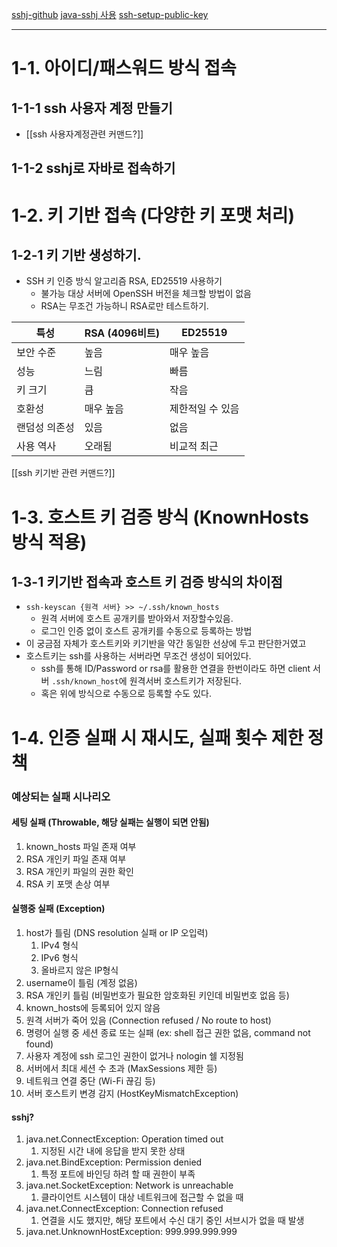 [sshj-github](https://github.com/hierynomus/sshj)
[java-sshj 사용](https://www.baeldung.com/java-sshj-ssh-library)
[ssh-setup-public-key](https://www.baeldung.com/linux/ssh-setup-public-key-auth)
****
# 1-1. 아이디/패스워드 방식 접속
## 1-1-1 ssh 사용자 계정 만들기
- [[ssh 사용자계정관련 커맨드?]]
## 1-1-2 sshj로 자바로 접속하기

# 1-2. 키 기반 접속 (다양한 키 포맷 처리)
## 1-2-1 키 기반 생성하기.
- SSH 키 인증 방식 알고리즘 RSA, ED25519 사용하기
	- 불가능 대상 서버에 OpenSSH 버전을 체크할 방법이 없음
	- RSA는 무조건 가능하니 RSA로만 테스트하기.

| 특성      | RSA (4096비트) | ED25519   |
| ------- | ------------ | --------- |
| 보안 수준   | 높음           | 매우 높음     |
| 성능      | 느림           | 빠름        |
| 키 크기    | 큼            | 작음        |
| 호환성     | 매우 높음        | 제한적일 수 있음 |
| 랜덤성 의존성 | 있음           | 없음        |
| 사용 역사   | 오래됨          | 비교적 최근    |
[[ssh 키기반 관련 커맨드?]]

# 1-3. 호스트 키 검증 방식 (KnownHosts 방식 적용)
## 1-3-1 키기반 접속과 호스트 키 검증 방식의 차이점
- `ssh-keyscan {원격 서버} >> ~/.ssh/known_hosts`
	- 원격 서버에 호스트 공개키를 받아와서 저장할수있음.
	- 로그인 인증 없이 호스트 공개키를 수동으로 등록하는 방법
- 이 궁금점 자체가 호스트키와 키기반을 약간 동일한 선상에 두고 판단한거였고
- 호스트키는 ssh를 사용하는 서버라면 무조건 생성이 되어있다.
	- ssh를 통해 ID/Password or rsa를 활용한 연결을 한번이라도 하면 client 서버 `.ssh/known_host`에 원격서버 호스트키가 저장된다.
	- 혹은 위에 방식으로 수동으로 등록할 수도 있다.
# 1-4. 인증 실패 시 재시도, 실패 횟수 제한 정책
### 예상되는 실패 시나리오
#### 세팅 실패 (Throwable, 해당 실패는 실행이 되면 안됨)
1. known_hosts 파일 존재 여부
2. RSA 개인키 파일 존재 여부
3. RSA 개인키 파일의 권한 확인
4. RSA 키 포맷 손상 여부   
#### 실행중 실패 (Exception)
1. host가 틀림 (DNS resolution 실패 or IP 오입력)
	1. IPv4 형식
	2. IPv6 형식
	3. 올바르지 않은 IP형식
2. username이 틀림 (계정 없음)
3. RSA 개인키 틀림 (비밀번호가 필요한 암호화된 키인데 비밀번호 없음 등)
4. known_hosts에 등록되어 있지 않음
5. 원격 서버가 죽어 있음 (Connection refused / No route to host)
6. 명령어 실행 중 세션 종료 또는 실패 (ex: shell 접근 권한 없음, command not found)
7. 사용자 계정에 ssh 로그인 권한이 없거나 nologin 쉘 지정됨
8. 서버에서 최대 세션 수 초과 (MaxSessions 제한 등)
9. 네트워크 연결 중단 (Wi-Fi 끊김 등)
10. 서버 호스트키 변경 감지 (HostKeyMismatchException)

#### sshj?
1. java.net.ConnectException: Operation timed out
	1. 지정된 시간 내에 응답을 받지 못한 상태
2. java.net.BindException: Permission denied
	1. 특정 포트에 바인딩 하려 할 때 권한이 부족
3. java.net.SocketException: Network is unreachable
	1. 클라이언트 시스템이 대상 네트워크에 접근할 수 없을 때
4. java.net.ConnectException: Connection refused
	1. 연결을 시도 했지만, 해당 포트에서 수신 대기 중인 서브시가 없을 때 발생
5. java.net.UnknownHostException: 999.999.999.999